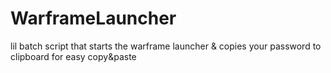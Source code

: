 # WarframeLauncher
lil batch script that starts the warframe launcher &amp; copies your password to clipboard for easy copy&amp;paste
